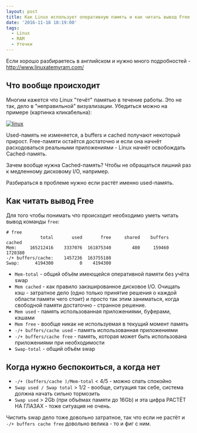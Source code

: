 ```yaml
---
layout: post
title: Как Linux использует оперативную память и как читать вывод Free
date: '2016-11-18 18:19:00'
tags:
  - Linux
  - RAM
  - Утечки
---
```


Если хорошо разбираетесь в английском и нужно много подробностей - <http://www.linuxatemyram.com/>

## Что вообще происходит

Многим кажется что Linux "течёт" памятью в течение работы. Это не так, дело в "неправильной" визуализации. Убедиться можно на примере (картинка кликабельна):

[![linux](/images/linux-memory.png)](/images/linux-memory.png)

Used-память не изменяется, а buffers и cached получают некоторый прирост. Free-памяти остаётся достаточно и если она начнёт расходоваться реальными приложениями - Linux начнёт освобождать Cached-память.

Зачем вообще нужна Cached-память? Чтобы не обращаться лишний раз к медленному дисковому I/O, например.

Разбираться в проблеме нужно если растёт именно used-память.

## Как читать вывод Free

Для того чтобы понимать что происходит необходимо уметь читать вывод команды ```free```:

```
# free
             total       used       free     shared    buffers     cached
Mem:     165212416    3337076  161875340        480     159460    1720380
-/+ buffers/cache:    1457236  163755180
Swap:      4194300          0    4194300
```

- `Mem-total` - общий объём имеющейся оперативной памяти без учёта swap
- `Mem cached` - как правило закэшированное дисковое I/O. Очищать кэш - затратное дело (одно только принятие решения о каждой области памяти чего стоит) и просто так этим заниматься, когда свободной памяти достаточно - странное решение.
- `Mem used` - память использованная приложениями, буферами, кэшами
- `Mem free` - вообще никак не используемая в текущий момент память
- `-/+ buffers/cache used` - память использованная приложениями
- `-/+ buffers/cache free` - память, которая может быть использована приложениями при необходимости
- `Swap-total` - общий объём swap

## Когда нужно беспокоиться, а когда нет

- `-/+ (buffers/cache )/Mem-total` < 4/5 - можно спать спокойно
- `Swap used / Swap total` > 1/2 - вообще, ситуация так себе, система должна начать сильно тормозить
- `Swap used` > 2Gb (при объёмах памяти до 16Gb) и эта цифра РАСТЁТ НА ГЛАЗАХ - тоже ситуация не очень.

Чистить swap дело тоже довольно затратное, так что если не растёт и `-/+ buffers cache free` довольно велика - то и фиг с ним.
